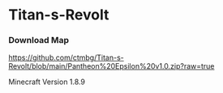 # Titan-s-Revolt

### Download Map
https://github.com/ctmbg/Titan-s-Revolt/blob/main/Pantheon%20Epsilon%20v1.0.zip?raw=true

Minecraft Version 1.8.9
